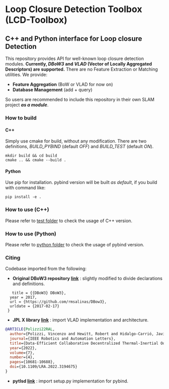 # Loop Closure Detection Toolbox (LCD-Toolbox)
## C++ and Python interface for Loop closure Detection

This repository provides API for well-known loop closure detection modules.
**Currently, *DBoW3* and *VLAD* (Vector of Locally Aggregated Descriptors) are supported.**
There are no Feature Extraction or Matching utilities. We provide:
- **Feature Aggregation** (BoW or VLAD for now on)
- **Database Management** (add + query)
  
So users are recommended to include this repository in their own SLAM project ***as a module***. 


### How to build
#### C++
Simply use cmake for build, without any modification.
There are two definitions, *BUILD_PYBIND* (default *OFF*) and *BUILD_TEST* (default *ON*).
```
mkdir build && cd build
cmake .. && cmake --build .
```

#### Python
Use pip for installation.
pybind version will be built *as default*, if you build with command like:
```
pip install -e .
```

### How to use (C++)
Please refer to [test folder](./test/) to check the usage of C++ version.

### How to use (Python)
Please refer to [python folder](./python/) to check the usage of pybind version.



### Citing

Codebase imported from the following:
- **Original DBoW3 repository [link](https://github.com/rmsalinas/DBow3)** : slightly modified to divide declarations and definitions.

```@online{DBoW3, author = {Rafael Muñoz-Salinas}, 
   title = {{DBoW3} DBoW3}, 
  year = 2017, 
  url = {https://github.com/rmsalinas/DBow3}, 
  urldate = {2017-02-17} 
 } 
```
- **JPL X library [link](https://github.com/jpl-x/x_multi_agent)** : import VLAD implementation and architecture.

```bibtex
@ARTICLE{Polizzi22RAL,
  author={Polizzi, Vincenzo and Hewitt, Robert and Hidalgo-Carrió, Javier and Delaune, Jeff and Scaramuzza, Davide},
  journal={IEEE Robotics and Automation Letters},   
  title={Data-Efficient Collaborative Decentralized Thermal-Inertial Odometry},   
  year={2022},  
  volume={7},  
  number={4},  
  pages={10681-10688},  
  doi={10.1109/LRA.2022.3194675}
}
```
- **pytlsd [link](https://github.com/iago-suarez/pytlsd)** : import setup.py implementation for pybind.